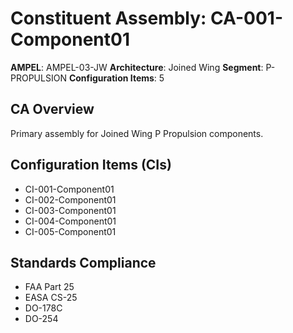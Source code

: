 # Constituent Assembly: CA-001-Component01

**AMPEL**: AMPEL-03-JW
**Architecture**: Joined Wing
**Segment**: P-PROPULSION
**Configuration Items**: 5

## CA Overview
Primary assembly for Joined Wing P Propulsion components.

## Configuration Items (CIs)
- CI-001-Component01
- CI-002-Component01
- CI-003-Component01
- CI-004-Component01
- CI-005-Component01

## Standards Compliance
- FAA Part 25
- EASA CS-25
- DO-178C
- DO-254
